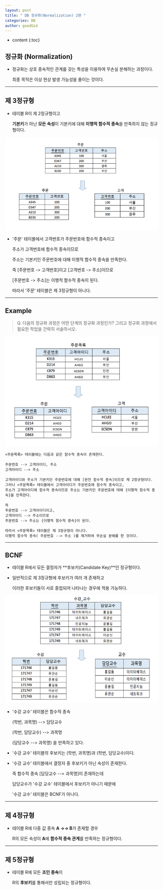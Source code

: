 ```yaml
---
layout: post
title: " DB 정규화(Normalization) 2편 "
categories: DB
author: goodGid
---
```

* content
{:toc}

## 정규화 (Normalization)

* 정규화는 상호 종속적인 관계를 갖는 특성을 이용하여 무손실 분해하는 과정이다. 

  최종 목적은 이상 현상 발생 가능성을 줄이는 것이다.




---

## 제 3정규형

* 테이블 R이 제 2정규형이고 

  **기본키**가 아닌 **모든 속성**이 기본키에 대해 **이행적 함수적 종속**을 만족하지 않는 정규형이다.

![](/assets/img/db/normalization_3.png)

* '주문' 테이블에서 고객번호가 주문번호에 함수적 종속이고 

  주소가 고객번호에 함수적 종속이므로 
  
  주소는 기본키인 주문번호에 대해 이행적 함수적 종속을 만족한다. 
  
  즉 [주문번호 -> 고객번호]이고 [고객번호 -> 주소]이므로 
  
  [주문번호 -> 주소]는 이행적 함수적 종속이 된다. 
  
  따라서 '주문' 테이블은 제 3정규형이 아니다.

---

## Example

> Q. 다음의 정규화 과정은 어떤 단계의 정규화 과정인가? 그리고 정규화 과정에서 필요한 작업을 간략히 서술하시오.

![](/assets/img/db/normalization_7.png)

```
<주문목록> 테이블에는 다음과 같은 함수적 종속이 존재한다.

주문번호 --> 고객아이디, 주소
고객아이디 --> 주소

고객아이디와 주소가 기본키인 주문번호에 대해 [완전 함수적 종속]이므로 제 2정규형이다.
그러나 <주문목록> 테이블에서 고객아이디가 주문번호에 함수적 종속이고, 
주소가 고객아이디에 함수적 종속이므로 주소는 기본키인 주문번호에 대해 {이행적 함수적 종속}을 만족한다.

즉
주문번호 --> 고객아이디이고,
고객아이디 --> 주소이므로
주문번호 --> 주소는 {이행적 함수적 종속}이 된다.

따라서 <주문목록> 테이블은 제 3정규형이 아니다.
이행적 함수적 종속( 주문번호 --> 주소 )를 제거하여 무손실 분해를 한 것이다.
```


---

## BCNF

* 테이블 R에서 모든 결정자가 **후보키(Candidate Key)**인 정규형이다.

* 일반적으로 제 3정규형에 후보키가 여러 개 존재하고 

  이러한 후보키들이 서로 중첩되어 나타나는 경우에 적용 가능하다.


![](/assets/img/db/normalization_4.png)


* '수강 교수' 테이블은 함수적 종속 

  (학번, 과목명) --> 담당교수 
  
  (학번, 담당교수) --> 과목명  
  
  (담당교수 --> 과목명) 을 만족하고 있다. 
  
* '수강 교수' 테이블의 후보키는 (학번, 과목명)과 (학번, 담당교수)이다.

* '수강 교수' 테이블에서 결정자 중 후보키가 아닌 속성이 존재한다. 

  즉 함수적 종속 [담당교수 --> 과목명]이 존재하는데
  
  담당교수가 '수강 교수' 테이블에서 후보키가 아니기 때문에 
  
  '수강 교수' 테이블은 BCNF가 아니다.


---

## 제 4정규형

* 테이블 R에 다중 값 종속 **A ->-> B**가 존재할 경우 

  R의 모든 속성이 **A**에 **함수적 종속 관계**를 만족하는 정규형이다.

---

## 제 5정규형

* 테이블 R에 모든 **조인 종속**이 

  R의 **후보키**를 통해서만 성립되는 정규형이다.
